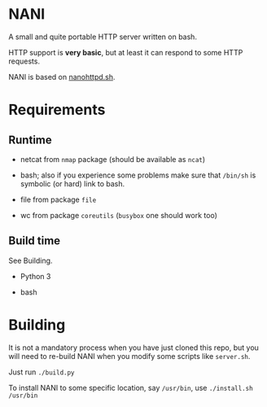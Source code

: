 # NANI

A small and quite portable HTTP server written on bash.

HTTP support is **very basic**, but at least it can respond to some HTTP
requests.

NANI is based on [nanohttpd.sh](https://github.com/kodo-pp/nanohttpd.sh).

# Requirements

## Runtime

- netcat from `nmap` package (should be available as `ncat`)

- bash; also if you experience some problems make sure that `/bin/sh` is
symbolic (or hard) link to bash.

- file from package `file`

- wc from package `coreutils` (`busybox` one should work too)

## Build time

See Building.

- Python 3

- bash

# Building

It is not a mandatory process when you have just cloned this repo, but
you will need to re-build NANI when you modify some scripts like `server.sh`.

Just run `./build.py`

To install NANI to some specific location, say `/usr/bin`, use `./install.sh /usr/bin`
